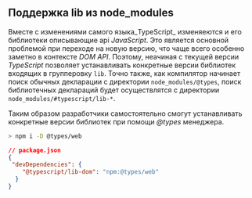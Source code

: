 ## Поддержка lib из node_modules

Вместе с изменениями самого языка_TypeScript_ изменяеются и его библиотеки описывающие api _JavaScript_. Это является основной проблемой при переходе на новую версию, что чаще всего особенно заметно в контексте _DOM API_. Поэтому, неачиная с текущей версии _TypeScript_ позволяет устанавливать конкретные версии библиотек входящих в групперовку `lib`.
Точно также, как компилятор начинает поиск обычных декларации с директории `node_modules/@types`, поиск библиотечных деклараций будет осуществлятся с директории `node_modules/#typescript/lib-*`.

Таким образом разработчики самостоятельно смогут устанавливать конкретные версии библиотек при помощи _@types_ менеджера. 

`````bash
> npm i -D @types/web 
`````
`````json
// package.json
{
 "devDependencies": {
    "@typescript/lib-dom": "npm:@types/web"
  }
}
`````

